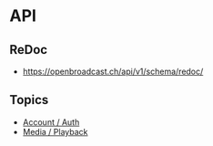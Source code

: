 # API

## ReDoc

- https://openbroadcast.ch/api/v1/schema/redoc/

## Topics

- [Account / Auth](account.md)
- [Media / Playback](media.md)